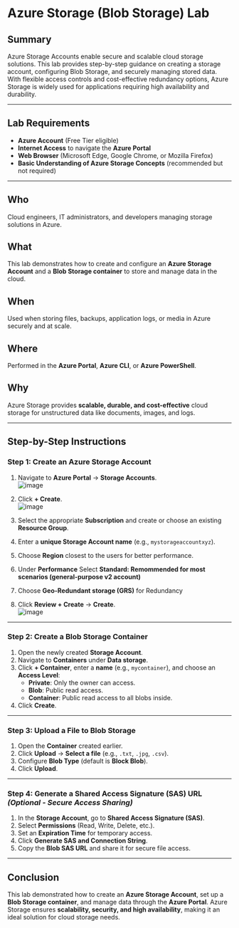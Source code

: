 # **Azure Storage (Blob Storage) Lab**  

## **Summary**  
Azure Storage Accounts enable secure and scalable cloud storage solutions. This lab provides step-by-step guidance on creating a storage account, configuring Blob Storage, and securely managing stored data. With flexible access controls and cost-effective redundancy options, Azure Storage is widely used for applications requiring high availability and durability.  

---

## **Lab Requirements**  
- **Azure Account** (Free Tier eligible)  
- **Internet Access** to navigate the **Azure Portal**  
- **Web Browser** (Microsoft Edge, Google Chrome, or Mozilla Firefox)  
- **Basic Understanding of Azure Storage Concepts** (recommended but not required)  

---

## **Who**  
Cloud engineers, IT administrators, and developers managing storage solutions in Azure.  

## **What**  
This lab demonstrates how to create and configure an **Azure Storage Account** and a **Blob Storage container** to store and manage data in the cloud.  

## **When**  
Used when storing files, backups, application logs, or media in Azure securely and at scale.  

## **Where**  
Performed in the **Azure Portal**, **Azure CLI**, or **Azure PowerShell**.  

## **Why**  
Azure Storage provides **scalable, durable, and cost-effective** cloud storage for unstructured data like documents, images, and logs.  

---

## **Step-by-Step Instructions**  

### **Step 1: Create an Azure Storage Account**  
1. Navigate to **Azure Portal** → **Storage Accounts**.  
![image](https://github.com/user-attachments/assets/a55c31e1-24f1-4193-8692-919e648a0ec6)

2. Click **+ Create**.  
![image](https://github.com/user-attachments/assets/aa78e0d4-9fdb-47d8-9a21-cba0bbd34ccf)

3. Select the appropriate **Subscription** and create or choose an existing **Resource Group**.  
4. Enter a **unique Storage Account name** (e.g., `mystorageaccountxyz`).  
5. Choose **Region** closest to the users for better performance.  
6. Under **Performance** Select **Standard: Remommended for most scenarios (general-purpose v2 account)**
7. Choose **Geo-Redundant storage (GRS)** for Redundancy
8. Click **Review + Create** → **Create**.  
![image](https://github.com/user-attachments/assets/781bb9c4-4c97-494c-967f-4378e99812e8)

---

### **Step 2: Create a Blob Storage Container**  
1. Open the newly created **Storage Account**.  
2. Navigate to **Containers** under **Data storage**.  
3. Click **+ Container**, enter a **name** (e.g., `mycontainer`), and choose an **Access Level**:  
   - **Private**: Only the owner can access.  
   - **Blob**: Public read access.  
   - **Container**: Public read access to all blobs inside.  
4. Click **Create**.  

---

### **Step 3: Upload a File to Blob Storage**  
1. Open the **Container** created earlier.  
2. Click **Upload** → **Select a file** (e.g., `.txt`, `.jpg`, `.csv`).  
3. Configure **Blob Type** (default is **Block Blob**).  
4. Click **Upload**.  

---

### **Step 4: Generate a Shared Access Signature (SAS) URL** *(Optional - Secure Access Sharing)*  
1. In the **Storage Account**, go to **Shared Access Signature (SAS)**.  
2. Select **Permissions** (Read, Write, Delete, etc.).  
3. Set an **Expiration Time** for temporary access.  
4. Click **Generate SAS and Connection String**.  
5. Copy the **Blob SAS URL** and share it for secure file access.  

---

## **Conclusion**  
This lab demonstrated how to create an **Azure Storage Account**, set up a **Blob Storage container**, and manage data through the **Azure Portal**. Azure Storage ensures **scalability, security, and high availability**, making it an ideal solution for cloud storage needs.
